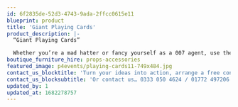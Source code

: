 ```yaml
---
id: 6f2835de-52d3-4743-9ada-2ffcc0615e11
blueprint: product
title: 'Giant Playing Cards'
product_description: |-
  “Giant Playing Cards”

  Whether you’re a mad hatter or fancy yourself as a 007 agent, use these giant 6ft playing cards to grab attention at your themed event.
boutique_furniture_hire: props-accessories
featured_image: p4events/playing-cards11-749x484.jpg
contact_us_blocktitle: 'Turn your ideas into action, arrange a free consultation'
contact_us_blocksubtitle: 'Or contact us… 0333 050 4624 / 01772 497206 or email us: info@p4events.co.uk'
updated_by: 1
updated_at: 1682278757
---
```

